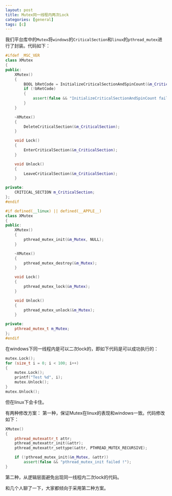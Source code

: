 ```yaml
---
layout: post
title: Mutex同一线程内两次Lock
categories: [general]
tags: [c]
---
```


我们平台库中的`Mutex`将`windows`的`CriticalSection`和`linux`的`pthread_mutex`进行了封装。代码如下：

```C++
#ifdef _MSC_VER
class XMutex
{
public:
    XMutex()
    { 
        BOOL bRetCode = InitializeCriticalSectionAndSpinCount(&m_CriticalSection, 4000);
        if (!bRetCode)
        {
            assert(false && "InitializeCriticalSectionAndSpinCount failed !");
        }
    }

    ~XMutex()       
    { 
        DeleteCriticalSection(&m_CriticalSection);                
    }

    void Lock()      
    { 
        EnterCriticalSection(&m_CriticalSection);
    }

    void Unlock()    
    { 
        LeaveCriticalSection(&m_CriticalSection);
    }

private:
    CRITICAL_SECTION m_CriticalSection;
};
#endif

#if defined(__linux) || defined(__APPLE__)
class XMutex
{
public:
    XMutex()        
    { 
        pthread_mutex_init(&m_Mutex, NULL);                                             
    }

    ~XMutex()       
    { 
        pthread_mutex_destroy(&m_Mutex);                                          
    }

    void Lock()      
    { 
        pthread_mutex_lock(&m_Mutex);
    }

    void Unlock()    
    { 
        pthread_mutex_unlock(&m_Mutex);
    }

private:
    pthread_mutex_t m_Mutex;
};
#endif
```

在windows下同一线程内是可以二次lock的，即如下代码是可以成功执行的：

```C++
mutex.Lock();
for (size_t i = 0; i < 100; i++)
{
	mutex.Lock();
	printf("Test %d", i);
	mutex.Unlock();
}
mutex.Unlock();
```

但在linux下会卡住。

有两种修改方案：
第一种，保证Mutex在linux的表现和windows一致。代码修改如下：
	
```C++
XMutex()        
{ 
	pthread_mutexattr_t attr;
	pthread_mutexattr_init(&attr);
	pthread_mutexattr_settype(&attr, PTHREAD_MUTEX_RECURSIVE);

	if (!pthread_mutex_init(&m_Mutex, &attr))
		assert(false && "pthread_mutex_init failed !");
}
```

第二种，从逻辑层面避免出现同一线程内二次lock的代码。

和几个人聊了一下，大家都倾向于采用第二种方案。
